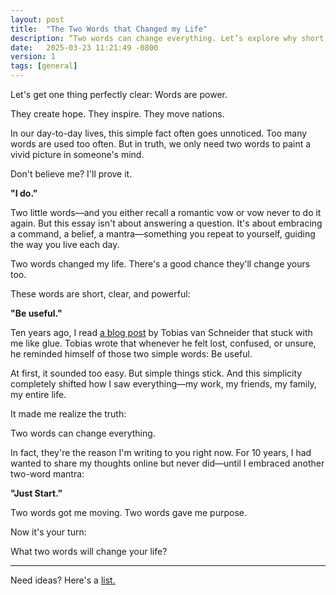 ```yaml
---
layout: post
title:  "The Two Words that Changed my Life"
description: “Two words can change everything. Let’s explore why short, powerful phrases like ‘Be useful’ or ‘Just start’ can shift your mindset, spark action, and shape the way you live.”
date:   2025-03-23 11:21:49 -0800
version: 1
tags: [general]
---
```


Let's get one thing perfectly clear: Words are power. 

They create hope. They inspire. They move nations.

In our day-to-day lives, this simple fact often goes unnoticed. Too many words are used too often. But in truth, we only need two words to paint a vivid picture in someone's mind.

Don't believe me? I'll prove it.

**"I do."**

Two little words—and you either recall a romantic vow or vow never to do it again.
But this essay isn't about answering a question. It's about embracing a command, a belief, a mantra—something you repeat to yourself, guiding the way you live each day.


Two words changed my life. There's a good chance they'll change yours too.


These words are short, clear, and powerful:

**"Be useful."**

Ten years ago, I read [a blog post](https://vanschneider.com/blog/be-useful/) by Tobias van Schneider that stuck with me like glue. Tobias wrote that whenever he felt lost, confused, or unsure, he reminded himself of those two simple words: Be useful.


At first, it sounded too easy. But simple things stick. And this simplicity completely shifted how I saw everything—my work, my friends, my family, my entire life.

It made me realize the truth:

Two words can change everything.

In fact, they're the reason I'm writing to you right now. For 10 years, I had wanted to share my thoughts online but never did—until I embraced another two-word mantra:

**"Just Start."**

Two words got me moving. Two words gave me purpose.

Now it's your turn:

What two words will change your life?

---

Need ideas? Here's a <a href="/essays/mantra-list" >list.</a>

